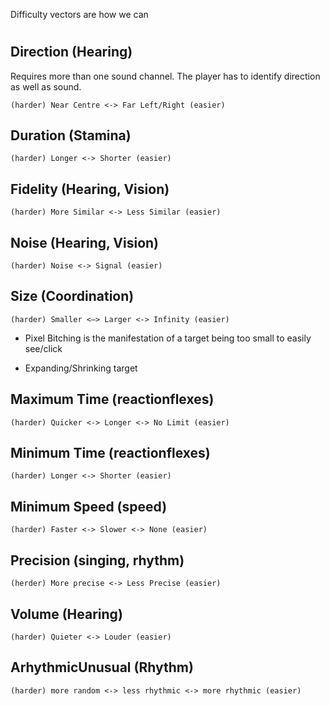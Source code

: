 ﻿Difficulty vectors are how we can 


# 
## Direction (Hearing)
Requires more than one sound channel. The player has to identify direction as well as sound.

	(harder) Near Centre <-> Far Left/Right (easier)

## Duration (Stamina)
	(harder) Longer <-> Shorter (easier)

## Fidelity (Hearing, Vision)
	(harder) More Similar <-> Less Similar (easier)

## Noise (Hearing, Vision)
	(harder) Noise <-> Signal (easier)
 
## Size (Coordination)
	(harder) Smaller <—> Larger <-> Infinity (easier)

- Pixel Bitching is the manifestation of a target being too small to easily see/click

- Expanding/Shrinking target

## Maximum Time (reactionflexes)
	(harder) Quicker <-> Longer <-> No Limit (easier)

## Minimum Time (reactionflexes)
	(harder) Longer <-> Shorter (easier)

## Minimum Speed (speed)
	(harder) Faster <-> Slower <-> None (easier)

## Precision (singing, rhythm)
	(herder) More precise <-> Less Precise (easier)

## Volume (Hearing)
	(harder) Quieter <-> Louder (easier)

## ArhythmicUnusual (Rhythm)
	(harder) more random <-> less rhythmic <-> more rhythmic (easier)
